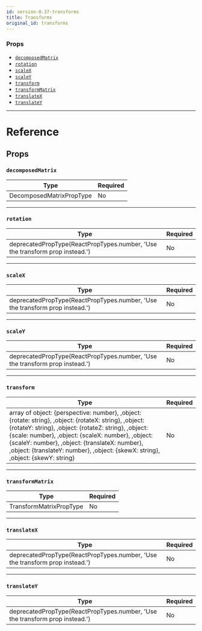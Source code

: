 ```yaml
---
id: version-0.37-transforms
title: Transforms
original_id: transforms
---
```

### Props

- [`decomposedMatrix`](transforms.md#decomposedmatrix)
- [`rotation`](transforms.md#rotation)
- [`scaleX`](transforms.md#scalex)
- [`scaleY`](transforms.md#scaley)
- [`transform`](transforms.md#transform)
- [`transformMatrix`](transforms.md#transformmatrix)
- [`translateX`](transforms.md#translatex)
- [`translateY`](transforms.md#translatey)






---

# Reference

## Props

### `decomposedMatrix`



| Type | Required |
| - | - |
| DecomposedMatrixPropType | No |




---

### `rotation`



| Type | Required |
| - | - |
| deprecatedPropType(ReactPropTypes.number, 'Use the transform prop instead.') | No |




---

### `scaleX`



| Type | Required |
| - | - |
| deprecatedPropType(ReactPropTypes.number, 'Use the transform prop instead.') | No |




---

### `scaleY`



| Type | Required |
| - | - |
| deprecatedPropType(ReactPropTypes.number, 'Use the transform prop instead.') | No |




---

### `transform`



| Type | Required |
| - | - |
| array of object: {perspective: number}, ,object: {rotate: string}, ,object: {rotateX: string}, ,object: {rotateY: string}, ,object: {rotateZ: string}, ,object: {scale: number}, ,object: {scaleX: number}, ,object: {scaleY: number}, ,object: {translateX: number}, ,object: {translateY: number}, ,object: {skewX: string}, ,object: {skewY: string} | No |




---

### `transformMatrix`



| Type | Required |
| - | - |
| TransformMatrixPropType | No |




---

### `translateX`



| Type | Required |
| - | - |
| deprecatedPropType(ReactPropTypes.number, 'Use the transform prop instead.') | No |




---

### `translateY`



| Type | Required |
| - | - |
| deprecatedPropType(ReactPropTypes.number, 'Use the transform prop instead.') | No |






